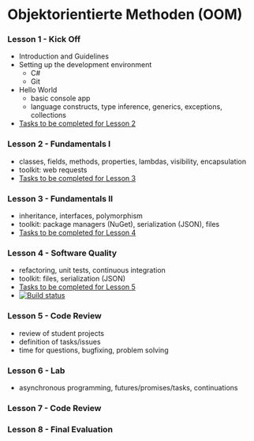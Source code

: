 # Objektorientierte Methoden (OOM)

### Lesson 1 - Kick Off
  * Introduction and Guidelines
  * Setting up the development environment
    * C#
    * Git
  * Hello World
    * basic console app
    * language constructs, type inference, generics, exceptions, collections
  * [Tasks to be completed for Lesson 2](https://github.com/bicoom/oom/wiki/Lesson-1)

### Lesson 2 - Fundamentals I
  * classes, fields, methods, properties, lambdas, visibility, encapsulation
  * toolkit: web requests
  * [Tasks to be completed for Lesson 3](https://github.com/bicoom/oom/wiki/Lesson-2)

### Lesson 3 - Fundamentals II
  * inheritance, interfaces, polymorphism
  * toolkit: package managers (NuGet), serialization (JSON), files
  * [Tasks to be completed for Lesson 4](https://github.com/bicoom/oom/wiki/Lesson-3)

### Lesson 4 - Software Quality
  * refactoring, unit tests, continuous integration
  * toolkit: files, serialization (JSON)
  * [Tasks to be completed for Lesson 5](https://github.com/bicoom/oom/wiki/Lesson-4)
  * [![Build status](https://ci.appveyor.com/api/projects/status/6e5h7fiyhtwdpbce/branch/master?svg=true)](https://ci.appveyor.com/project/bicoom/oom/branch/master)

### Lesson 5 - Code Review
  * review of student projects
  * definition of tasks/issues
  * time for questions, bugfixing, problem solving

### Lesson 6 - Lab
  * asynchronous programming, futures/promises/tasks, continuations

### Lesson 7 - Code Review

### Lesson 8 - Final Evaluation
